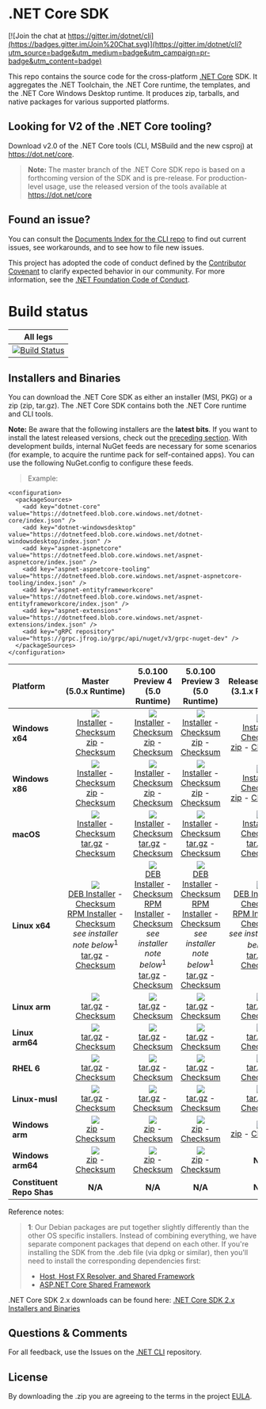 # .NET Core SDK

[![Join the chat at https://gitter.im/dotnet/cli](https://badges.gitter.im/Join%20Chat.svg)](https://gitter.im/dotnet/cli?utm_source=badge&utm_medium=badge&utm_campaign=pr-badge&utm_content=badge)

This repo contains the source code for the cross-platform [.NET Core](http://github.com/dotnet/core) SDK. It aggregates the .NET Toolchain, the .NET Core runtime, the templates, and the .NET Core Windows Desktop runtime. It produces zip, tarballs, and native packages for various supported platforms.

Looking for V2 of the .NET Core tooling?
----------------------------------------

Download v2.0 of the .NET Core tools (CLI, MSBuild and the new csproj) at https://dot.net/core.

> **Note:** The master branch of the .NET Core SDK repo is based on a forthcoming version of the SDK and is pre-release. For production-level usage, use the
> released version of the tools available at https://dot.net/core

Found an issue?
---------------
You can consult the [Documents Index for the CLI repo](https://github.com/dotnet/cli/blob/master/Documentation/README.md) to find out current issues, see workarounds, and to see how to file new issues.

This project has adopted the code of conduct defined by the [Contributor Covenant](http://contributor-covenant.org/) to clarify expected behavior in our community. For more information, see the [.NET Foundation Code of Conduct](http://www.dotnetfoundation.org/code-of-conduct).

# Build status

|All legs|
|:------:|
|[![Build Status](https://dev.azure.com/dnceng/internal/_apis/build/status/286)](https://dev.azure.com/dnceng/internal/_build?definitionId=286)|

Installers and Binaries
-----------------------

You can download the .NET Core SDK as either an installer (MSI, PKG) or a zip (zip, tar.gz). The .NET Core SDK contains both the .NET Core runtime and CLI tools.

**Note:** Be aware that the following installers are the **latest bits**. If you
want to install the latest released versions, check out the [preceding section](#looking-for-v2-of-the-net-core-tooling).
With development builds, internal NuGet feeds are necessary for some scenarios (for example, to acquire the runtime pack for self-contained apps). You can use the following NuGet.config to configure these feeds.
> Example:

```
<configuration>
  <packageSources>
    <add key="dotnet-core" value="https://dotnetfeed.blob.core.windows.net/dotnet-core/index.json" />
    <add key="dotnet-windowsdesktop" value="https://dotnetfeed.blob.core.windows.net/dotnet-windowsdesktop/index.json" />
    <add key="aspnet-aspnetcore" value="https://dotnetfeed.blob.core.windows.net/aspnet-aspnetcore/index.json" />
    <add key="aspnet-aspnetcore-tooling" value="https://dotnetfeed.blob.core.windows.net/aspnet-aspnetcore-tooling/index.json" />
    <add key="aspnet-entityframeworkcore" value="https://dotnetfeed.blob.core.windows.net/aspnet-entityframeworkcore/index.json" />
    <add key="aspnet-extensions" value="https://dotnetfeed.blob.core.windows.net/aspnet-extensions/index.json" />
    <add key="gRPC repository" value="https://grpc.jfrog.io/grpc/api/nuget/v3/grpc-nuget-dev" />
  </packageSources>
</configuration>
```

| Platform | Master<br>(5.0.x&nbsp;Runtime) | 5.0.100 Preview 4<br>(5.0 Runtime) | 5.0.100 Preview 3<br>(5.0 Runtime) | Release/3.1.3XX<br>(3.1.x Runtime) | Release/3.1.2XX<br>(3.1.x Runtime) | Release/3.1.1XX<br>(3.1.x Runtime) | Release/3.0.1xx<br>(3.0.x Runtime) |
| :--------- | :----------: | :----------: | :----------: | :----------: | :----------: | :----------: | :----------: |
| **Windows x64** | [![][win-x64-badge-master]][win-x64-version-master]<br>[Installer][win-x64-installer-master] - [Checksum][win-x64-installer-checksum-master]<br>[zip][win-x64-zip-master] - [Checksum][win-x64-zip-checksum-master] | [![][win-x64-badge-5.0.1XX-preview4]][win-x64-version-5.0.1XX-preview4]<br>[Installer][win-x64-installer-5.0.1XX-preview4] - [Checksum][win-x64-installer-checksum-5.0.1XX-preview4]<br>[zip][win-x64-zip-5.0.1XX-preview4] - [Checksum][win-x64-zip-checksum-5.0.1XX-preview4] | [![][win-x64-badge-5.0.1XX-preview3]][win-x64-version-5.0.1XX-preview3]<br>[Installer][win-x64-installer-5.0.1XX-preview3] - [Checksum][win-x64-installer-checksum-5.0.1XX-preview3]<br>[zip][win-x64-zip-5.0.1XX-preview3] - [Checksum][win-x64-zip-checksum-5.0.1XX-preview3] | [![][win-x64-badge-3.1.3XX]][win-x64-version-3.1.3XX]<br>[Installer][win-x64-installer-3.1.3XX] - [Checksum][win-x64-installer-checksum-3.1.3XX]<br>[zip][win-x64-zip-3.1.3XX] - [Checksum][win-x64-zip-checksum-3.1.3XX] | [![][win-x64-badge-3.1.2XX]][win-x64-version-3.1.2XX]<br>[Installer][win-x64-installer-3.1.2XX] - [Checksum][win-x64-installer-checksum-3.1.2XX]<br>[zip][win-x64-zip-3.1.2XX] - [Checksum][win-x64-zip-checksum-3.1.2XX] | [![][win-x64-badge-3.1.1XX]][win-x64-version-3.1.1XX]<br>[Installer][win-x64-installer-3.1.1XX] - [Checksum][win-x64-installer-checksum-3.1.1XX]<br>[zip][win-x64-zip-3.1.1XX] - [Checksum][win-x64-zip-checksum-3.1.1XX] | [![][win-x64-badge-3.0.1XX]][win-x64-version-3.0.1XX]<br>[Installer][win-x64-installer-3.0.1XX] - [Checksum][win-x64-installer-checksum-3.0.1XX]<br>[zip][win-x64-zip-3.0.1XX] - [Checksum][win-x64-zip-checksum-3.0.1XX] |
| **Windows x86** | [![][win-x86-badge-master]][win-x86-version-master]<br>[Installer][win-x86-installer-master] - [Checksum][win-x86-installer-checksum-master]<br>[zip][win-x86-zip-master] - [Checksum][win-x86-zip-checksum-master] | [![][win-x86-badge-5.0.1XX-preview4]][win-x86-version-5.0.1XX-preview4]<br>[Installer][win-x86-installer-5.0.1XX-preview4] - [Checksum][win-x86-installer-checksum-5.0.1XX-preview4]<br>[zip][win-x86-zip-5.0.1XX-preview4] - [Checksum][win-x86-zip-checksum-5.0.1XX-preview4] | [![][win-x86-badge-5.0.1XX-preview3]][win-x86-version-5.0.1XX-preview3]<br>[Installer][win-x86-installer-5.0.1XX-preview3] - [Checksum][win-x86-installer-checksum-5.0.1XX-preview3]<br>[zip][win-x86-zip-5.0.1XX-preview3] - [Checksum][win-x86-zip-checksum-5.0.1XX-preview3] | [![][win-x86-badge-3.1.3XX]][win-x86-version-3.1.3XX]<br>[Installer][win-x86-installer-3.1.3XX] - [Checksum][win-x86-installer-checksum-3.1.3XX]<br>[zip][win-x86-zip-3.1.3XX] - [Checksum][win-x86-zip-checksum-3.1.3XX] | [![][win-x86-badge-3.1.2XX]][win-x86-version-3.1.2XX]<br>[Installer][win-x86-installer-3.1.2XX] - [Checksum][win-x86-installer-checksum-3.1.2XX]<br>[zip][win-x86-zip-3.1.2XX] - [Checksum][win-x86-zip-checksum-3.1.2XX] | [![][win-x86-badge-3.1.1XX]][win-x86-version-3.1.1XX]<br>[Installer][win-x86-installer-3.1.1XX] - [Checksum][win-x86-installer-checksum-3.1.1XX]<br>[zip][win-x86-zip-3.1.1XX] - [Checksum][win-x86-zip-checksum-3.1.1XX] | [![][win-x86-badge-3.0.1XX]][win-x86-version-3.0.1XX]<br>[Installer][win-x86-installer-3.0.1XX] - [Checksum][win-x86-installer-checksum-3.0.1XX]<br>[zip][win-x86-zip-3.0.1XX] - [Checksum][win-x86-zip-checksum-3.0.1XX] |
| **macOS** | [![][osx-badge-master]][osx-version-master]<br>[Installer][osx-installer-master] - [Checksum][osx-installer-checksum-master]<br>[tar.gz][osx-targz-master] - [Checksum][osx-targz-checksum-master] | [![][osx-badge-5.0.1XX-preview4]][osx-version-5.0.1XX-preview4]<br>[Installer][osx-installer-5.0.1XX-preview4] - [Checksum][osx-installer-checksum-5.0.1XX-preview4]<br>[tar.gz][osx-targz-5.0.1XX-preview4] - [Checksum][osx-targz-checksum-5.0.1XX-preview4] | [![][osx-badge-5.0.1XX-preview3]][osx-version-5.0.1XX-preview3]<br>[Installer][osx-installer-5.0.1XX-preview3] - [Checksum][osx-installer-checksum-5.0.1XX-preview3]<br>[tar.gz][osx-targz-5.0.1XX-preview3] - [Checksum][osx-targz-checksum-5.0.1XX-preview3] | [![][osx-badge-3.1.3XX]][osx-version-3.1.3XX]<br>[Installer][osx-installer-3.1.3XX] - [Checksum][osx-installer-checksum-3.1.3XX]<br>[tar.gz][osx-targz-3.1.3XX] - [Checksum][osx-targz-checksum-3.1.3XX] | [![][osx-badge-3.1.2XX]][osx-version-3.1.2XX]<br>[Installer][osx-installer-3.1.2XX] - [Checksum][osx-installer-checksum-3.1.2XX]<br>[tar.gz][osx-targz-3.1.2XX] - [Checksum][osx-targz-checksum-3.1.2XX] | [![][osx-badge-3.1.1XX]][osx-version-3.1.1XX]<br>[Installer][osx-installer-3.1.1XX] - [Checksum][osx-installer-checksum-3.1.1XX]<br>[tar.gz][osx-targz-3.1.1XX] - [Checksum][osx-targz-checksum-3.1.1XX] | [![][osx-badge-3.0.1XX]][osx-version-3.0.1XX]<br>[Installer][osx-installer-3.0.1XX] - [Checksum][osx-installer-checksum-3.0.1XX]<br>[tar.gz][osx-targz-3.0.1XX] - [Checksum][osx-targz-checksum-3.0.1XX] |
| **Linux x64** | [![][linux-badge-master]][linux-version-master]<br>[DEB Installer][linux-DEB-installer-master] - [Checksum][linux-DEB-installer-checksum-master]<br>[RPM Installer][linux-RPM-installer-master] - [Checksum][linux-RPM-installer-checksum-master]<br>_see installer note below_<sup>1</sup><br>[tar.gz][linux-targz-master] - [Checksum][linux-targz-checksum-master] | [![][linux-badge-5.0.1XX-preview4]][linux-version-5.0.1XX-preview4]<br>[DEB Installer][linux-DEB-installer-5.0.1XX-preview4] - [Checksum][linux-DEB-installer-checksum-5.0.1XX-preview4]<br>[RPM Installer][linux-RPM-installer-5.0.1XX-preview4] - [Checksum][linux-RPM-installer-checksum-5.0.1XX-preview4]<br>_see installer note below_<sup>1</sup><br>[tar.gz][linux-targz-5.0.1XX-preview4] - [Checksum][linux-targz-checksum-5.0.1XX-preview4] | [![][linux-badge-5.0.1XX-preview3]][linux-version-5.0.1XX-preview3]<br>[DEB Installer][linux-DEB-installer-5.0.1XX-preview3] - [Checksum][linux-DEB-installer-checksum-5.0.1XX-preview3]<br>[RPM Installer][linux-RPM-installer-5.0.1XX-preview3] - [Checksum][linux-RPM-installer-checksum-5.0.1XX-preview3]<br>_see installer note below_<sup>1</sup><br>[tar.gz][linux-targz-5.0.1XX-preview3] - [Checksum][linux-targz-checksum-5.0.1XX-preview3] | [![][linux-badge-3.1.3XX]][linux-version-3.1.3XX]<br>[DEB Installer][linux-DEB-installer-3.1.3XX] - [Checksum][linux-DEB-installer-checksum-3.1.3XX]<br>[RPM Installer][linux-RPM-installer-3.1.3XX] - [Checksum][linux-RPM-installer-checksum-3.1.3XX]<br>_see installer note below_<sup>1</sup><br>[tar.gz][linux-targz-3.1.3XX] - [Checksum][linux-targz-checksum-3.1.3XX] | [![][linux-badge-3.1.2XX]][linux-version-3.1.2XX]<br>[DEB Installer][linux-DEB-installer-3.1.2XX] - [Checksum][linux-DEB-installer-checksum-3.1.2XX]<br>[RPM Installer][linux-RPM-installer-3.1.2XX] - [Checksum][linux-RPM-installer-checksum-3.1.2XX]<br>_see installer note below_<sup>1</sup><br>[tar.gz][linux-targz-3.1.2XX] - [Checksum][linux-targz-checksum-3.1.2XX] | [![][linux-badge-3.1.1XX]][linux-version-3.1.1XX]<br>[DEB Installer][linux-DEB-installer-3.1.1XX] - [Checksum][linux-DEB-installer-checksum-3.1.1XX]<br>[RPM Installer][linux-RPM-installer-3.1.1XX] - [Checksum][linux-RPM-installer-checksum-3.1.1XX]<br>_see installer note below_<sup>1</sup><br>[tar.gz][linux-targz-3.1.1XX] - [Checksum][linux-targz-checksum-3.1.1XX] | [![][linux-badge-3.0.1XX]][linux-version-3.0.1XX]<br>[DEB Installer][linux-DEB-installer-3.0.1XX] - [Checksum][linux-DEB-installer-checksum-3.0.1XX]<br>[RPM Installer][linux-RPM-installer-3.0.1XX] - [Checksum][linux-RPM-installer-checksum-3.0.1XX]<br>_see installer note below_<sup>1</sup><br>[tar.gz][linux-targz-3.0.1XX] - [Checksum][linux-targz-checksum-3.0.1XX] |
| **Linux arm** | [![][linux-arm-badge-master]][linux-arm-version-master]<br>[tar.gz][linux-arm-targz-master] - [Checksum][linux-arm-targz-checksum-master] | [![][linux-arm-badge-5.0.1XX-preview4]][linux-arm-version-5.0.1XX-preview4]<br>[tar.gz][linux-arm-targz-5.0.1XX-preview4] - [Checksum][linux-arm-targz-checksum-5.0.1XX-preview4] | [![][linux-arm-badge-5.0.1XX-preview3]][linux-arm-version-5.0.1XX-preview3]<br>[tar.gz][linux-arm-targz-5.0.1XX-preview3] - [Checksum][linux-arm-targz-checksum-5.0.1XX-preview3] | [![][linux-arm-badge-3.1.3XX]][linux-arm-version-3.1.3XX]<br>[tar.gz][linux-arm-targz-3.1.3XX] - [Checksum][linux-arm-targz-checksum-3.1.3XX] | [![][linux-arm-badge-3.1.2XX]][linux-arm-version-3.1.2XX]<br>[tar.gz][linux-arm-targz-3.1.2XX] - [Checksum][linux-arm-targz-checksum-3.1.2XX] | [![][linux-arm-badge-3.1.1XX]][linux-arm-version-3.1.1XX]<br>[tar.gz][linux-arm-targz-3.1.1XX] - [Checksum][linux-arm-targz-checksum-3.1.1XX] | [![][linux-arm-badge-3.0.1XX]][linux-arm-version-3.0.1XX]<br>[tar.gz][linux-arm-targz-3.0.1XX] - [Checksum][linux-arm-targz-checksum-3.0.1XX] |
| **Linux arm64** | [![][linux-arm64-badge-master]][linux-arm64-version-master]<br>[tar.gz][linux-arm64-targz-master] - [Checksum][linux-arm64-targz-checksum-master] | [![][linux-arm64-badge-5.0.1XX-preview4]][linux-arm64-version-5.0.1XX-preview4]<br>[tar.gz][linux-arm64-targz-5.0.1XX-preview4] - [Checksum][linux-arm64-targz-checksum-5.0.1XX-preview4] | [![][linux-arm64-badge-5.0.1XX-preview3]][linux-arm64-version-5.0.1XX-preview3]<br>[tar.gz][linux-arm64-targz-5.0.1XX-preview3] - [Checksum][linux-arm64-targz-checksum-5.0.1XX-preview3] | [![][linux-arm64-badge-3.1.3XX]][linux-arm64-version-3.1.3XX]<br>[tar.gz][linux-arm64-targz-3.1.3XX] - [Checksum][linux-arm64-targz-checksum-3.1.3XX] | [![][linux-arm64-badge-3.1.2XX]][linux-arm64-version-3.1.2XX]<br>[tar.gz][linux-arm64-targz-3.1.2XX] - [Checksum][linux-arm64-targz-checksum-3.1.2XX] | [![][linux-arm64-badge-3.1.1XX]][linux-arm64-version-3.1.1XX]<br>[tar.gz][linux-arm64-targz-3.1.1XX] - [Checksum][linux-arm64-targz-checksum-3.1.1XX] | [![][linux-arm64-badge-3.0.1XX]][linux-arm64-version-3.0.1XX]<br>[tar.gz][linux-arm64-targz-3.0.1XX] - [Checksum][linux-arm64-targz-checksum-3.0.1XX] |
| **RHEL 6** | [![][rhel-6-badge-master]][rhel-6-version-master]<br>[tar.gz][rhel-6-targz-master] - [Checksum][rhel-6-targz-checksum-master] | [![][rhel-6-badge-5.0.1XX-preview4]][rhel-6-version-5.0.1XX-preview4]<br>[tar.gz][rhel-6-targz-5.0.1XX-preview4] - [Checksum][rhel-6-targz-checksum-5.0.1XX-preview4] | [![][rhel-6-badge-5.0.1XX-preview3]][rhel-6-version-5.0.1XX-preview3]<br>[tar.gz][rhel-6-targz-5.0.1XX-preview3] - [Checksum][rhel-6-targz-checksum-5.0.1XX-preview3] | [![][rhel-6-badge-3.1.3XX]][rhel-6-version-3.1.3XX]<br>[tar.gz][rhel-6-targz-3.1.3XX] - [Checksum][rhel-6-targz-checksum-3.1.3XX] | [![][rhel-6-badge-3.1.2XX]][rhel-6-version-3.1.2XX]<br>[tar.gz][rhel-6-targz-3.1.2XX] - [Checksum][rhel-6-targz-checksum-3.1.2XX] | [![][rhel-6-badge-3.1.1XX]][rhel-6-version-3.1.1XX]<br>[tar.gz][rhel-6-targz-3.1.1XX] - [Checksum][rhel-6-targz-checksum-3.1.1XX] | [![][rhel-6-badge-3.0.1XX]][rhel-6-version-3.0.1XX]<br>[tar.gz][rhel-6-targz-3.0.1XX] - [Checksum][rhel-6-targz-checksum-3.0.1XX] |
| **Linux-musl** | [![][linux-musl-badge-master]][linux-musl-version-master]<br>[tar.gz][linux-musl-targz-master] - [Checksum][linux-musl-targz-checksum-master] | [![][linux-musl-badge-5.0.1XX-preview4]][linux-musl-version-5.0.1XX-preview4]<br>[tar.gz][linux-musl-targz-5.0.1XX-preview4] - [Checksum][linux-musl-targz-checksum-5.0.1XX-preview4] | [![][linux-musl-badge-5.0.1XX-preview3]][linux-musl-version-5.0.1XX-preview3]<br>[tar.gz][linux-musl-targz-5.0.1XX-preview3] - [Checksum][linux-musl-targz-checksum-5.0.1XX-preview3] | [![][linux-musl-badge-3.1.3XX]][linux-musl-version-3.1.3XX]<br>[tar.gz][linux-musl-targz-3.1.3XX] - [Checksum][linux-musl-targz-checksum-3.1.3XX] | [![][linux-musl-badge-3.1.2XX]][linux-musl-version-3.1.2XX]<br>[tar.gz][linux-musl-targz-3.1.2XX] - [Checksum][linux-musl-targz-checksum-3.1.2XX] | [![][linux-musl-badge-3.1.1XX]][linux-musl-version-3.1.1XX]<br>[tar.gz][linux-musl-targz-3.1.1XX] - [Checksum][linux-musl-targz-checksum-3.1.1XX] | [![][linux-musl-badge-3.0.1XX]][linux-musl-version-3.0.1XX]<br>[tar.gz][linux-musl-targz-3.0.1XX] - [Checksum][linux-musl-targz-checksum-3.0.1XX] |
| **Windows arm** | [![][win-arm-badge-master]][win-arm-version-master]<br>[zip][win-arm-zip-master] - [Checksum][win-arm-zip-checksum-master] | [![][win-arm-badge-5.0.1XX-preview4]][win-arm-version-5.0.1XX-preview4]<br>[zip][win-arm-zip-5.0.1XX-preview4] - [Checksum][win-arm-zip-checksum-5.0.1XX-preview4] | [![][win-arm-badge-5.0.1XX-preview3]][win-arm-version-5.0.1XX-preview3]<br>[zip][win-arm-zip-5.0.1XX-preview3] - [Checksum][win-arm-zip-checksum-5.0.1XX-preview3] | [![][win-arm-badge-3.1.3XX]][win-arm-version-3.1.3XX]<br>[zip][win-arm-zip-3.1.3XX] - [Checksum][win-arm-zip-checksum-3.1.3XX] | [![][win-arm-badge-3.1.2XX]][win-arm-version-3.1.2XX]<br>[zip][win-arm-zip-3.1.2XX] - [Checksum][win-arm-zip-checksum-3.1.2XX] | [![][win-arm-badge-3.1.1XX]][win-arm-version-3.1.1XX]<br>[zip][win-arm-zip-3.1.1XX] - [Checksum][win-arm-zip-checksum-3.1.1XX] | [![][win-arm-badge-3.0.1XX]][win-arm-version-3.0.1XX]<br>[zip][win-arm-zip-3.0.1XX] - [Checksum][win-arm-zip-checksum-3.0.1XX] |
| **Windows arm64** | [![][win-arm64-badge-master]][win-arm64-version-master]<br>[zip][win-arm64-zip-master] - [Checksum][win-arm64-zip-checksum-master] | [![][win-arm64-badge-5.0.1XX-preview4]][win-arm64-version-5.0.1XX-preview4]<br>[zip][win-arm64-zip-5.0.1XX-preview4] - [Checksum][win-arm64-zip-checksum-5.0.1XX-preview4] | [![][win-arm64-badge-5.0.1XX-preview3]][win-arm64-version-5.0.1XX-preview3]<br>[zip][win-arm64-zip-5.0.1XX-preview3] - [Checksum][win-arm64-zip-checksum-5.0.1XX-preview3] | **N/A** | **N/A** | **N/A** | **N/A** |
| **Constituent Repo Shas** | **N/A** | **N/A** | **N/A** | **N/A** | **N/A** | **N/A** | [Git SHAs][sdk-shas-2.2.1XX] |

Reference notes:
> **1**: Our Debian packages are put together slightly differently than the other OS specific installers. Instead of combining everything, we have separate component packages that depend on each other. If you're installing the SDK from the .deb file (via dpkg or similar), then you'll need to install the corresponding dependencies first:
> * [Host, Host FX Resolver, and Shared Framework](https://github.com/dotnet/runtime#daily-builds)
> * [ASP.NET Core Shared Framework](https://github.com/aspnet/AspNetCore/blob/master/docs/DailyBuilds.md)

.NET Core SDK 2.x downloads can be found here: [.NET Core SDK 2.x Installers and Binaries](Downloads2.x.md)

[win-x64-badge-master]: https://aka.ms/dotnet/net5/dev/Sdk/win_x64_Release_version_badge.svg
[win-x64-version-master]: https://aka.ms/dotnet/net5/dev/Sdk/productCommit-win-x64.txt
[win-x64-installer-master]: https://aka.ms/dotnet/net5/dev/Sdk/dotnet-sdk-win-x64.exe
[win-x64-installer-checksum-master]: https://aka.ms/dotnet/net5/dev/Sdk/dotnet-sdk-win-x64.exe.sha
[win-x64-zip-master]: https://aka.ms/dotnet/net5/dev/Sdk/dotnet-sdk-win-x64.zip
[win-x64-zip-checksum-master]: https://aka.ms/dotnet/net5/dev/Sdk/dotnet-sdk-win-x64.zip.sha

[win-x64-badge-5.0.1XX-preview4]: https://aka.ms/dotnet/net5/preview4/Sdk/win_x64_Release_version_badge.svg
[win-x64-version-5.0.1XX-preview4]: https://aka.ms/dotnet/net5/preview4/Sdk/productCommit-win-x64.txt
[win-x64-installer-5.0.1XX-preview4]: https://aka.ms/dotnet/net5/preview4/Sdk/dotnet-sdk-win-x64.exe
[win-x64-installer-checksum-5.0.1XX-preview4]: https://aka.ms/dotnet/net5/preview4/Sdk/dotnet-sdk-win-x64.exe.sha
[win-x64-zip-5.0.1XX-preview4]: https://aka.ms/dotnet/net5/preview4/Sdk/dotnet-sdk-win-x64.zip
[win-x64-zip-checksum-5.0.1XX-preview4]: https://aka.ms/dotnet/net5/preview4/Sdk/dotnet-sdk-win-x64.zip.sha

[win-x64-badge-5.0.1XX-preview3]: https://aka.ms/dotnet/net5/preview3/Sdk/win_x64_Release_version_badge.svg
[win-x64-version-5.0.1XX-preview3]: https://aka.ms/dotnet/net5/preview3/Sdk/productCommit-win-x64.txt
[win-x64-installer-5.0.1XX-preview3]: https://aka.ms/dotnet/net5/preview3/Sdk/dotnet-sdk-win-x64.exe
[win-x64-installer-checksum-5.0.1XX-preview3]: https://aka.ms/dotnet/net5/preview3/Sdk/dotnet-sdk-win-x64.exe.sha
[win-x64-zip-5.0.1XX-preview3]: https://aka.ms/dotnet/net5/preview3/Sdk/dotnet-sdk-win-x64.zip
[win-x64-zip-checksum-5.0.1XX-preview3]: https://aka.ms/dotnet/net5/preview3/Sdk/dotnet-sdk-win-x64.zip.sha

[win-x64-badge-3.1.3XX]: https://dotnetcli.blob.core.windows.net/dotnet/Sdk/release/3.1.3xx/win_x64_Release_version_badge.svg
[win-x64-version-3.1.3XX]: https://dotnetcli.blob.core.windows.net/dotnet/Sdk/release/3.1.3xx/latest.version
[win-x64-installer-3.1.3XX]: https://dotnetcli.blob.core.windows.net/dotnet/Sdk/release/3.1.3xx/dotnet-sdk-latest-win-x64.exe
[win-x64-installer-checksum-3.1.3XX]: https://dotnetclichecksums.blob.core.windows.net/dotnet/Sdk/release/3.1.3xx/dotnet-sdk-latest-win-x64.exe.sha
[win-x64-zip-3.1.3XX]: https://dotnetcli.blob.core.windows.net/dotnet/Sdk/release/3.1.3xx/dotnet-sdk-latest-win-x64.zip
[win-x64-zip-checksum-3.1.3XX]: https://dotnetclichecksums.blob.core.windows.net/dotnet/Sdk/release/3.1.3xx/dotnet-sdk-latest-win-x64.zip.sha

[win-x64-badge-3.1.2XX]: https://dotnetcli.blob.core.windows.net/dotnet/Sdk/release/3.1.2xx/win_x64_Release_version_badge.svg
[win-x64-version-3.1.2XX]: https://dotnetcli.blob.core.windows.net/dotnet/Sdk/release/3.1.2xx/latest.version
[win-x64-installer-3.1.2XX]: https://dotnetcli.blob.core.windows.net/dotnet/Sdk/release/3.1.2xx/dotnet-sdk-latest-win-x64.exe
[win-x64-installer-checksum-3.1.2XX]: https://dotnetclichecksums.blob.core.windows.net/dotnet/Sdk/release/3.1.2xx/dotnet-sdk-latest-win-x64.exe.sha
[win-x64-zip-3.1.2XX]: https://dotnetcli.blob.core.windows.net/dotnet/Sdk/release/3.1.2xx/dotnet-sdk-latest-win-x64.zip
[win-x64-zip-checksum-3.1.2XX]: https://dotnetclichecksums.blob.core.windows.net/dotnet/Sdk/release/3.1.2xx/dotnet-sdk-latest-win-x64.zip.sha

[win-x64-badge-3.1.1XX]: https://dotnetcli.blob.core.windows.net/dotnet/Sdk/release/3.1.1xx/win_x64_Release_version_badge.svg
[win-x64-version-3.1.1XX]: https://dotnetcli.blob.core.windows.net/dotnet/Sdk/release/3.1.1xx/latest.version
[win-x64-installer-3.1.1XX]: https://dotnetcli.blob.core.windows.net/dotnet/Sdk/release/3.1.1xx/dotnet-sdk-latest-win-x64.exe
[win-x64-installer-checksum-3.1.1XX]: https://dotnetclichecksums.blob.core.windows.net/dotnet/Sdk/release/3.1.1xx/dotnet-sdk-latest-win-x64.exe.sha
[win-x64-zip-3.1.1XX]: https://dotnetcli.blob.core.windows.net/dotnet/Sdk/release/3.1.1xx/dotnet-sdk-latest-win-x64.zip
[win-x64-zip-checksum-3.1.1XX]: https://dotnetclichecksums.blob.core.windows.net/dotnet/Sdk/release/3.1.1xx/dotnet-sdk-latest-win-x64.zip.sha

[win-x64-badge-3.0.1XX]: https://dotnetcli.blob.core.windows.net/dotnet/Sdk/release/3.0.1xx/win_x64_Release_version_badge.svg
[win-x64-version-3.0.1XX]: https://dotnetcli.blob.core.windows.net/dotnet/Sdk/release/3.0.1xx/latest.version
[win-x64-installer-3.0.1XX]: https://dotnetcli.blob.core.windows.net/dotnet/Sdk/release/3.0.1xx/dotnet-sdk-latest-win-x64.exe
[win-x64-installer-checksum-3.0.1XX]: https://dotnetclichecksums.blob.core.windows.net/dotnet/Sdk/release/3.0.1xx/dotnet-sdk-latest-win-x64.exe.sha
[win-x64-zip-3.0.1XX]: https://dotnetcli.blob.core.windows.net/dotnet/Sdk/release/3.0.1xx/dotnet-sdk-latest-win-x64.zip
[win-x64-zip-checksum-3.0.1XX]: https://dotnetclichecksums.blob.core.windows.net/dotnet/Sdk/release/3.0.1xx/dotnet-sdk-latest-win-x64.zip.sha

[win-x86-badge-master]: https://aka.ms/dotnet/net5/dev/Sdk/win_x86_Release_version_badge.svg
[win-x86-version-master]: https://aka.ms/dotnet/net5/dev/Sdk/productCommit-win-x86.txt
[win-x86-installer-master]: https://aka.ms/dotnet/net5/dev/Sdk/dotnet-sdk-win-x86.exe
[win-x86-installer-checksum-master]: https://aka.ms/dotnet/net5/dev/Sdk/dotnet-sdk-win-x86.exe.sha
[win-x86-zip-master]: https://aka.ms/dotnet/net5/dev/Sdk/dotnet-sdk-win-x86.zip
[win-x86-zip-checksum-master]: https://aka.ms/dotnet/net5/dev/Sdk/dotnet-sdk-win-x86.zip.sha

[win-x86-badge-5.0.1XX-preview4]: https://aka.ms/dotnet/net5/preview4/Sdk/win_x86_Release_version_badge.svg
[win-x86-version-5.0.1XX-preview4]: https://aka.ms/dotnet/net5/preview4/Sdk/productCommit-win-x86.txt
[win-x86-installer-5.0.1XX-preview4]: https://aka.ms/dotnet/net5/preview4/Sdk/dotnet-sdk-win-x86.exe
[win-x86-installer-checksum-5.0.1XX-preview4]: https://aka.ms/dotnet/net5/preview4/Sdk/dotnet-sdk-win-x86.exe.sha
[win-x86-zip-5.0.1XX-preview4]: https://aka.ms/dotnet/net5/preview4/Sdk/dotnet-sdk-win-x86.zip
[win-x86-zip-checksum-5.0.1XX-preview4]: https://aka.ms/dotnet/net5/preview4/Sdk/dotnet-sdk-win-x86.zip.sha

[win-x86-badge-5.0.1XX-preview3]: https://aka.ms/dotnet/net5/preview3/Sdk/win_x86_Release_version_badge.svg
[win-x86-version-5.0.1XX-preview3]: https://aka.ms/dotnet/net5/preview3/Sdk/productCommit-win-x86.txt
[win-x86-installer-5.0.1XX-preview3]: https://aka.ms/dotnet/net5/preview3/Sdk/dotnet-sdk-win-x86.exe
[win-x86-installer-checksum-5.0.1XX-preview3]: https://aka.ms/dotnet/net5/preview3/Sdk/dotnet-sdk-win-x86.exe.sha
[win-x86-zip-5.0.1XX-preview3]: https://aka.ms/dotnet/net5/preview3/Sdk/dotnet-sdk-win-x86.zip
[win-x86-zip-checksum-5.0.1XX-preview3]: https://aka.ms/dotnet/net5/preview3/Sdk/dotnet-sdk-win-x86.zip.sha

[win-x86-badge-3.1.3XX]: https://dotnetcli.blob.core.windows.net/dotnet/Sdk/release/3.1.3xx/win_x86_Release_version_badge.svg
[win-x86-version-3.1.3XX]: https://dotnetcli.blob.core.windows.net/dotnet/Sdk/release/3.1.3xx/latest.version
[win-x86-installer-3.1.3XX]: https://dotnetcli.blob.core.windows.net/dotnet/Sdk/release/3.1.3xx/dotnet-sdk-latest-win-x86.exe
[win-x86-installer-checksum-3.1.3XX]: https://dotnetclichecksums.blob.core.windows.net/dotnet/Sdk/release/3.1.3xx/dotnet-sdk-latest-win-x86.exe.sha
[win-x86-zip-3.1.3XX]: https://dotnetcli.blob.core.windows.net/dotnet/Sdk/release/3.1.3xx/dotnet-sdk-latest-win-x86.zip
[win-x86-zip-checksum-3.1.3XX]: https://dotnetclichecksums.blob.core.windows.net/dotnet/Sdk/release/3.1.3xx/dotnet-sdk-latest-win-x86.zip.sha

[win-x86-badge-3.1.2XX]: https://dotnetcli.blob.core.windows.net/dotnet/Sdk/release/3.1.2xx/win_x86_Release_version_badge.svg
[win-x86-version-3.1.2XX]: https://dotnetcli.blob.core.windows.net/dotnet/Sdk/release/3.1.2xx/latest.version
[win-x86-installer-3.1.2XX]: https://dotnetcli.blob.core.windows.net/dotnet/Sdk/release/3.1.2xx/dotnet-sdk-latest-win-x86.exe
[win-x86-installer-checksum-3.1.2XX]: https://dotnetclichecksums.blob.core.windows.net/dotnet/Sdk/release/3.1.2xx/dotnet-sdk-latest-win-x86.exe.sha
[win-x86-zip-3.1.2XX]: https://dotnetcli.blob.core.windows.net/dotnet/Sdk/release/3.1.2xx/dotnet-sdk-latest-win-x86.zip
[win-x86-zip-checksum-3.1.2XX]: https://dotnetclichecksums.blob.core.windows.net/dotnet/Sdk/release/3.1.2xx/dotnet-sdk-latest-win-x86.zip.sha

[win-x86-badge-3.1.1XX]: https://dotnetcli.blob.core.windows.net/dotnet/Sdk/release/3.1.1xx/win_x86_Release_version_badge.svg
[win-x86-version-3.1.1XX]: https://dotnetcli.blob.core.windows.net/dotnet/Sdk/release/3.1.1xx/latest.version
[win-x86-installer-3.1.1XX]: https://dotnetcli.blob.core.windows.net/dotnet/Sdk/release/3.1.1xx/dotnet-sdk-latest-win-x86.exe
[win-x86-installer-checksum-3.1.1XX]: https://dotnetclichecksums.blob.core.windows.net/dotnet/Sdk/release/3.1.1xx/dotnet-sdk-latest-win-x86.exe.sha
[win-x86-zip-3.1.1XX]: https://dotnetcli.blob.core.windows.net/dotnet/Sdk/release/3.1.1xx/dotnet-sdk-latest-win-x86.zip
[win-x86-zip-checksum-3.1.1XX]: https://dotnetclichecksums.blob.core.windows.net/dotnet/Sdk/release/3.1.1xx/dotnet-sdk-latest-win-x86.zip.sha

[win-x86-badge-3.0.1XX]: https://dotnetcli.blob.core.windows.net/dotnet/Sdk/release/3.0.1xx/win_x86_Release_version_badge.svg
[win-x86-version-3.0.1XX]: https://dotnetcli.blob.core.windows.net/dotnet/Sdk/release/3.0.1xx/latest.version
[win-x86-installer-3.0.1XX]: https://dotnetcli.blob.core.windows.net/dotnet/Sdk/release/3.0.1xx/dotnet-sdk-latest-win-x86.exe
[win-x86-installer-checksum-3.0.1XX]: https://dotnetclichecksums.blob.core.windows.net/dotnet/Sdk/release/3.0.1xx/dotnet-sdk-latest-win-x86.exe.sha
[win-x86-zip-3.0.1XX]: https://dotnetcli.blob.core.windows.net/dotnet/Sdk/release/3.0.1xx/dotnet-sdk-latest-win-x86.zip
[win-x86-zip-checksum-3.0.1XX]: https://dotnetclichecksums.blob.core.windows.net/dotnet/Sdk/release/3.0.1xx/dotnet-sdk-latest-win-x86.zip.sha

[osx-badge-master]: https://aka.ms/dotnet/net5/dev/Sdk/osx_x64_Release_version_badge.svg
[osx-version-master]: https://aka.ms/dotnet/net5/dev/Sdk/productCommit-osx-x64.txt
[osx-installer-master]: https://aka.ms/dotnet/net5/dev/Sdk/dotnet-sdk-osx-x64.pkg
[osx-installer-checksum-master]: https://aka.ms/dotnet/net5/dev/Sdk/dotnet-sdk-osx-x64.pkg.sha
[osx-targz-master]: https://aka.ms/dotnet/net5/dev/Sdk/dotnet-sdk-osx-x64.tar.gz
[osx-targz-checksum-master]: https://aka.ms/dotnet/net5/dev/Sdk/dotnet-sdk-osx-x64.pkg.tar.gz.sha

[osx-badge-5.0.1XX-preview4]: https://aka.ms/dotnet/net5/preview4/Sdk/osx_x64_Release_version_badge.svg
[osx-version-5.0.1XX-preview4]: https://aka.ms/dotnet/net5/preview4/Sdk/productCommit-osx-x64.txt
[osx-installer-5.0.1XX-preview4]: https://aka.ms/dotnet/net5/preview4/Sdk/dotnet-sdk-osx-x64.pkg
[osx-installer-checksum-5.0.1XX-preview4]: https://aka.ms/dotnet/net5/preview4/Sdk/dotnet-sdk-osx-x64.pkg.sha
[osx-targz-5.0.1XX-preview4]: https://aka.ms/dotnet/net5/preview4/Sdk/dotnet-sdk-osx-x64.tar.gz
[osx-targz-checksum-5.0.1XX-preview4]: https://aka.ms/dotnet/net5/preview4/Sdk/dotnet-sdk-osx-x64.pkg.tar.gz.sha

[osx-badge-5.0.1XX-preview3]: https://aka.ms/dotnet/net5/preview3/Sdk/osx_x64_Release_version_badge.svg
[osx-version-5.0.1XX-preview3]: https://aka.ms/dotnet/net5/preview3/Sdk/productCommit-osx-x64.txt
[osx-installer-5.0.1XX-preview3]: https://aka.ms/dotnet/net5/preview3/Sdk/dotnet-sdk-osx-x64.pkg
[osx-installer-checksum-5.0.1XX-preview3]: https://aka.ms/dotnet/net5/preview3/Sdk/dotnet-sdk-osx-x64.pkg.sha
[osx-targz-5.0.1XX-preview3]: https://aka.ms/dotnet/net5/preview3/Sdk/dotnet-sdk-osx-x64.tar.gz
[osx-targz-checksum-5.0.1XX-preview3]: https://aka.ms/dotnet/net5/preview3/Sdk/dotnet-sdk-osx-x64.pkg.tar.gz.sha

[osx-badge-3.1.3XX]: https://dotnetcli.blob.core.windows.net/dotnet/Sdk/release/3.1.3xx/osx_x64_Release_version_badge.svg
[osx-version-3.1.3XX]: https://dotnetcli.blob.core.windows.net/dotnet/Sdk/release/3.1.3xx/latest.version
[osx-installer-3.1.3XX]: https://dotnetcli.blob.core.windows.net/dotnet/Sdk/release/3.1.3xx/dotnet-sdk-latest-osx-x64.pkg
[osx-installer-checksum-3.1.3XX]: https://dotnetclichecksums.blob.core.windows.net/dotnet/Sdk/release/3.1.3xx/dotnet-sdk-latest-osx-x64.pkg.sha
[osx-targz-3.1.3XX]: https://dotnetcli.blob.core.windows.net/dotnet/Sdk/release/3.1.3xx/dotnet-sdk-latest-osx-x64.tar.gz
[osx-targz-checksum-3.1.3XX]: https://dotnetclichecksums.blob.core.windows.net/dotnet/Sdk/release/3.1.3xx/dotnet-sdk-latest-osx-x64.tar.gz.sha

[osx-badge-3.1.2XX]: https://dotnetcli.blob.core.windows.net/dotnet/Sdk/release/3.1.2xx/osx_x64_Release_version_badge.svg
[osx-version-3.1.2XX]: https://dotnetcli.blob.core.windows.net/dotnet/Sdk/release/3.1.2xx/latest.version
[osx-installer-3.1.2XX]: https://dotnetcli.blob.core.windows.net/dotnet/Sdk/release/3.1.2xx/dotnet-sdk-latest-osx-x64.pkg
[osx-installer-checksum-3.1.2XX]: https://dotnetclichecksums.blob.core.windows.net/dotnet/Sdk/release/3.1.2xx/dotnet-sdk-latest-osx-x64.pkg.sha
[osx-targz-3.1.2XX]: https://dotnetcli.blob.core.windows.net/dotnet/Sdk/release/3.1.2xx/dotnet-sdk-latest-osx-x64.tar.gz
[osx-targz-checksum-3.1.2XX]: https://dotnetclichecksums.blob.core.windows.net/dotnet/Sdk/release/3.1.2xx/dotnet-sdk-latest-osx-x64.tar.gz.sha

[osx-badge-3.1.1XX]: https://dotnetcli.blob.core.windows.net/dotnet/Sdk/release/3.1.1xx/osx_x64_Release_version_badge.svg
[osx-version-3.1.1XX]: https://dotnetcli.blob.core.windows.net/dotnet/Sdk/release/3.1.1xx/latest.version
[osx-installer-3.1.1XX]: https://dotnetcli.blob.core.windows.net/dotnet/Sdk/release/3.1.1xx/dotnet-sdk-latest-osx-x64.pkg
[osx-installer-checksum-3.1.1XX]: https://dotnetclichecksums.blob.core.windows.net/dotnet/Sdk/release/3.1.1xx/dotnet-sdk-latest-osx-x64.pkg.sha
[osx-targz-3.1.1XX]: https://dotnetcli.blob.core.windows.net/dotnet/Sdk/release/3.1.1xx/dotnet-sdk-latest-osx-x64.tar.gz
[osx-targz-checksum-3.1.1XX]: https://dotnetclichecksums.blob.core.windows.net/dotnet/Sdk/release/3.1.1xx/dotnet-sdk-latest-osx-x64.tar.gz.sha

[osx-badge-3.0.1XX]: https://dotnetcli.blob.core.windows.net/dotnet/Sdk/release/3.0.1xx/osx_x64_Release_version_badge.svg
[osx-version-3.0.1XX]: https://dotnetcli.blob.core.windows.net/dotnet/Sdk/release/3.0.1xx/latest.version
[osx-installer-3.0.1XX]: https://dotnetcli.blob.core.windows.net/dotnet/Sdk/release/3.0.1xx/dotnet-sdk-latest-osx-x64.pkg
[osx-installer-checksum-3.0.1XX]: https://dotnetclichecksums.blob.core.windows.net/dotnet/Sdk/release/3.0.1xx/dotnet-sdk-latest-osx-x64.pkg.sha
[osx-targz-3.0.1XX]: https://dotnetcli.blob.core.windows.net/dotnet/Sdk/release/3.0.1xx/dotnet-sdk-latest-osx-x64.tar.gz
[osx-targz-checksum-3.0.1XX]: https://dotnetclichecksums.blob.core.windows.net/dotnet/Sdk/release/3.0.1xx/dotnet-sdk-latest-osx-x64.tar.gz.sha

[linux-badge-master]: https://aka.ms/dotnet/net5/dev/Sdk/linux_x64_Release_version_badge.svg
[linux-version-master]: https://aka.ms/dotnet/net5/dev/Sdk/productCommit-linux-x64.txt
[linux-DEB-installer-master]: https://aka.ms/dotnet/net5/dev/Sdk/dotnet-sdk-x64.deb
[linux-DEB-installer-checksum-master]: https://aka.ms/dotnet/net5/dev/Sdk/dotnet-sdk-x64.deb.sha
[linux-RPM-installer-master]: https://aka.ms/dotnet/net5/dev/Sdk/dotnet-sdk-x64.rpm
[linux-RPM-installer-checksum-master]: https://aka.ms/dotnet/net5/dev/Sdk/dotnet-sdk-x64.rpm.sha
[linux-targz-master]: https://aka.ms/dotnet/net5/dev/Sdk/dotnet-sdk-linux-x64.tar.gz
[linux-targz-checksum-master]: https://aka.ms/dotnet/net5/dev/Sdk/dotnet-sdk-linux-x64.tar.gz.sha

[linux-badge-5.0.1XX-preview4]: https://aka.ms/dotnet/net5/preview4/Sdk/linux_x64_Release_version_badge.svg
[linux-version-5.0.1XX-preview4]: https://aka.ms/dotnet/net5/preview4/Sdk/productCommit-linux-x64.txt
[linux-DEB-installer-5.0.1XX-preview4]: https://aka.ms/dotnet/net5/preview4/Sdk/dotnet-sdk-x64.deb
[linux-DEB-installer-checksum-5.0.1XX-preview4]: https://aka.ms/dotnet/net5/preview4/Sdk/dotnet-sdk-x64.deb.sha
[linux-RPM-installer-5.0.1XX-preview4]: https://aka.ms/dotnet/net5/preview4/Sdk/dotnet-sdk-x64.rpm
[linux-RPM-installer-checksum-5.0.1XX-preview4]: https://aka.ms/dotnet/net5/preview4/Sdk/dotnet-sdk-x64.rpm.sha
[linux-targz-5.0.1XX-preview4]: https://aka.ms/dotnet/net5/preview4/Sdk/dotnet-sdk-linux-x64.tar.gz
[linux-targz-checksum-5.0.1XX-preview4]: https://aka.ms/dotnet/net5/preview4/Sdk/dotnet-sdk-linux-x64.tar.gz.sha

[linux-badge-5.0.1XX-preview3]: https://aka.ms/dotnet/net5/preview3/Sdk/linux_x64_Release_version_badge.svg
[linux-version-5.0.1XX-preview3]: https://aka.ms/dotnet/net5/preview3/Sdk/productCommit-linux-x64.txt
[linux-DEB-installer-5.0.1XX-preview3]: https://aka.ms/dotnet/net5/preview3/Sdk/dotnet-sdk-x64.deb
[linux-DEB-installer-checksum-5.0.1XX-preview3]: https://aka.ms/dotnet/net5/preview3/Sdk/dotnet-sdk-x64.deb.sha
[linux-RPM-installer-5.0.1XX-preview3]: https://aka.ms/dotnet/net5/preview3/Sdk/dotnet-sdk-x64.rpm
[linux-RPM-installer-checksum-5.0.1XX-preview3]: https://aka.ms/dotnet/net5/preview3/Sdk/dotnet-sdk-x64.rpm.sha
[linux-targz-5.0.1XX-preview3]: https://aka.ms/dotnet/net5/preview3/Sdk/dotnet-sdk-linux-x64.tar.gz
[linux-targz-checksum-5.0.1XX-preview3]: https://aka.ms/dotnet/net5/preview3/Sdk/dotnet-sdk-linux-x64.tar.gz.sha

[linux-badge-3.1.3XX]: https://dotnetcli.blob.core.windows.net/dotnet/Sdk/release/3.1.3xx/linux_x64_Release_version_badge.svg
[linux-version-3.1.3XX]: https://dotnetcli.blob.core.windows.net/dotnet/Sdk/release/3.1.3xx/latest.version
[linux-DEB-installer-3.1.3XX]: https://dotnetcli.blob.core.windows.net/dotnet/Sdk/release/3.1.3xx/dotnet-sdk-latest-x64.deb
[linux-DEB-installer-checksum-3.1.3XX]: https://dotnetclichecksums.blob.core.windows.net/dotnet/Sdk/release/3.1.3xx/dotnet-sdk-latest-x64.deb.sha
[linux-RPM-installer-3.1.3XX]: https://dotnetcli.blob.core.windows.net/dotnet/Sdk/release/3.1.3xx/dotnet-sdk-latest-x64.rpm
[linux-RPM-installer-checksum-3.1.3XX]: https://dotnetclichecksums.blob.core.windows.net/dotnet/Sdk/release/3.1.3xx/dotnet-sdk-latest-x64.rpm.sha
[linux-targz-3.1.3XX]: https://dotnetcli.blob.core.windows.net/dotnet/Sdk/release/3.1.3xx/dotnet-sdk-latest-linux-x64.tar.gz
[linux-targz-checksum-3.1.3XX]: https://dotnetclichecksums.blob.core.windows.net/dotnet/Sdk/release/3.1.3xx/dotnet-sdk-latest-linux-x64.tar.gz.sha

[linux-badge-3.1.2XX]: https://dotnetcli.blob.core.windows.net/dotnet/Sdk/release/3.1.2xx/linux_x64_Release_version_badge.svg
[linux-version-3.1.2XX]: https://dotnetcli.blob.core.windows.net/dotnet/Sdk/release/3.1.2xx/latest.version
[linux-DEB-installer-3.1.2XX]: https://dotnetcli.blob.core.windows.net/dotnet/Sdk/release/3.1.2xx/dotnet-sdk-latest-x64.deb
[linux-DEB-installer-checksum-3.1.2XX]: https://dotnetclichecksums.blob.core.windows.net/dotnet/Sdk/release/3.1.2xx/dotnet-sdk-latest-x64.deb.sha
[linux-RPM-installer-3.1.2XX]: https://dotnetcli.blob.core.windows.net/dotnet/Sdk/release/3.1.2xx/dotnet-sdk-latest-x64.rpm
[linux-RPM-installer-checksum-3.1.2XX]: https://dotnetclichecksums.blob.core.windows.net/dotnet/Sdk/release/3.1.2xx/dotnet-sdk-latest-x64.rpm.sha
[linux-targz-3.1.2XX]: https://dotnetcli.blob.core.windows.net/dotnet/Sdk/release/3.1.2xx/dotnet-sdk-latest-linux-x64.tar.gz
[linux-targz-checksum-3.1.2XX]: https://dotnetclichecksums.blob.core.windows.net/dotnet/Sdk/release/3.1.2xx/dotnet-sdk-latest-linux-x64.tar.gz.sha

[linux-badge-3.1.1XX]: https://dotnetcli.blob.core.windows.net/dotnet/Sdk/release/3.1.1xx/linux_x64_Release_version_badge.svg
[linux-version-3.1.1XX]: https://dotnetcli.blob.core.windows.net/dotnet/Sdk/release/3.1.1xx/latest.version
[linux-DEB-installer-3.1.1XX]: https://dotnetcli.blob.core.windows.net/dotnet/Sdk/release/3.1.1xx/dotnet-sdk-latest-x64.deb
[linux-DEB-installer-checksum-3.1.1XX]: https://dotnetclichecksums.blob.core.windows.net/dotnet/Sdk/release/3.1.1xx/dotnet-sdk-latest-x64.deb.sha
[linux-RPM-installer-3.1.1XX]: https://dotnetcli.blob.core.windows.net/dotnet/Sdk/release/3.1.1xx/dotnet-sdk-latest-x64.rpm
[linux-RPM-installer-checksum-3.1.1XX]: https://dotnetclichecksums.blob.core.windows.net/dotnet/Sdk/release/3.1.1xx/dotnet-sdk-latest-x64.rpm.sha
[linux-targz-3.1.1XX]: https://dotnetcli.blob.core.windows.net/dotnet/Sdk/release/3.1.1xx/dotnet-sdk-latest-linux-x64.tar.gz
[linux-targz-checksum-3.1.1XX]: https://dotnetclichecksums.blob.core.windows.net/dotnet/Sdk/release/3.1.1xx/dotnet-sdk-latest-linux-x64.tar.gz.sha

[linux-badge-3.0.1XX]: https://dotnetcli.blob.core.windows.net/dotnet/Sdk/release/3.0.1xx/linux_x64_Release_version_badge.svg
[linux-version-3.0.1XX]: https://dotnetcli.blob.core.windows.net/dotnet/Sdk/release/3.0.1xx/latest.version
[linux-DEB-installer-3.0.1XX]: https://dotnetcli.blob.core.windows.net/dotnet/Sdk/release/3.0.1xx/dotnet-sdk-latest-x64.deb
[linux-DEB-installer-checksum-3.0.1XX]: https://dotnetclichecksums.blob.core.windows.net/dotnet/Sdk/release/3.0.1xx/dotnet-sdk-latest-x64.deb.sha
[linux-RPM-installer-3.0.1XX]: https://dotnetcli.blob.core.windows.net/dotnet/Sdk/release/3.0.1xx/dotnet-sdk-latest-x64.rpm
[linux-RPM-installer-checksum-3.0.1XX]: https://dotnetclichecksums.blob.core.windows.net/dotnet/Sdk/release/3.0.1xx/dotnet-sdk-latest-x64.rpm.sha
[linux-targz-3.0.1XX]: https://dotnetcli.blob.core.windows.net/dotnet/Sdk/release/3.0.1xx/dotnet-sdk-latest-linux-x64.tar.gz
[linux-targz-checksum-3.0.1XX]: https://dotnetclichecksums.blob.core.windows.net/dotnet/Sdk/release/3.0.1xx/dotnet-sdk-latest-linux-x64.tar.gz.sha

[linux-arm-badge-master]: https://aka.ms/dotnet/net5/dev/Sdk/linux_arm_Release_version_badge.svg
[linux-arm-version-master]: https://aka.ms/dotnet/net5/dev/Sdk/productCommit-linux-arm.txt
[linux-arm-targz-master]: https://aka.ms/dotnet/net5/dev/Sdk/dotnet-sdk-linux-arm.tar.gz
[linux-arm-targz-checksum-master]: https://aka.ms/dotnet/net5/dev/Sdk/dotnet-sdk-linux-arm.tar.gz.sha

[linux-arm-badge-5.0.1XX-preview4]: https://aka.ms/dotnet/net5/preview4/Sdk/linux_arm_Release_version_badge.svg
[linux-arm-version-5.0.1XX-preview4]: https://aka.ms/dotnet/net5/preview4/Sdk/productCommit-linux-arm.txt
[linux-arm-targz-5.0.1XX-preview4]: https://aka.ms/dotnet/net5/preview4/Sdk/dotnet-sdk-linux-arm.tar.gz
[linux-arm-targz-checksum-5.0.1XX-preview4]: https://aka.ms/dotnet/net5/preview4/Sdk/dotnet-sdk-linux-arm.tar.gz.sha

[linux-arm-badge-5.0.1XX-preview3]: https://aka.ms/dotnet/net5/preview3/Sdk/linux_arm_Release_version_badge.svg
[linux-arm-version-5.0.1XX-preview3]: https://aka.ms/dotnet/net5/preview3/Sdk/productCommit-linux-arm.txt
[linux-arm-targz-5.0.1XX-preview3]: https://aka.ms/dotnet/net5/preview3/Sdk/dotnet-sdk-linux-arm.tar.gz
[linux-arm-targz-checksum-5.0.1XX-preview3]: https://aka.ms/dotnet/net5/preview3/Sdk/dotnet-sdk-linux-arm.tar.gz.sha

[linux-arm-badge-3.1.3XX]: https://dotnetcli.blob.core.windows.net/dotnet/Sdk/release/3.1.3xx/linux_arm_Release_version_badge.svg
[linux-arm-version-3.1.3XX]: https://dotnetcli.blob.core.windows.net/dotnet/Sdk/release/3.1.3xx/latest.version
[linux-arm-targz-3.1.3XX]: https://dotnetcli.blob.core.windows.net/dotnet/Sdk/release/3.1.3xx/dotnet-sdk-latest-linux-arm.tar.gz
[linux-arm-targz-checksum-3.1.3XX]: https://dotnetclichecksums.blob.core.windows.net/dotnet/Sdk/release/3.1.3xx/dotnet-sdk-latest-linux-arm.tar.gz.sha

[linux-arm-badge-3.1.2XX]: https://dotnetcli.blob.core.windows.net/dotnet/Sdk/release/3.1.2xx/linux_arm_Release_version_badge.svg
[linux-arm-version-3.1.2XX]: https://dotnetcli.blob.core.windows.net/dotnet/Sdk/release/3.1.2xx/latest.version
[linux-arm-targz-3.1.2XX]: https://dotnetcli.blob.core.windows.net/dotnet/Sdk/release/3.1.2xx/dotnet-sdk-latest-linux-arm.tar.gz
[linux-arm-targz-checksum-3.1.2XX]: https://dotnetclichecksums.blob.core.windows.net/dotnet/Sdk/release/3.1.2xx/dotnet-sdk-latest-linux-arm.tar.gz.sha

[linux-arm-badge-3.1.1XX]: https://dotnetcli.blob.core.windows.net/dotnet/Sdk/release/3.1.1xx/linux_arm_Release_version_badge.svg
[linux-arm-version-3.1.1XX]: https://dotnetcli.blob.core.windows.net/dotnet/Sdk/release/3.1.1xx/latest.version
[linux-arm-targz-3.1.1XX]: https://dotnetcli.blob.core.windows.net/dotnet/Sdk/release/3.1.1xx/dotnet-sdk-latest-linux-arm.tar.gz
[linux-arm-targz-checksum-3.1.1XX]: https://dotnetclichecksums.blob.core.windows.net/dotnet/Sdk/release/3.1.1xx/dotnet-sdk-latest-linux-arm.tar.gz.sha

[linux-arm-badge-3.0.1XX]: https://dotnetcli.blob.core.windows.net/dotnet/Sdk/release/3.0.1xx/linux_arm_Release_version_badge.svg
[linux-arm-version-3.0.1XX]: https://dotnetcli.blob.core.windows.net/dotnet/Sdk/release/3.0.1xx/latest.version
[linux-arm-targz-3.0.1XX]: https://dotnetcli.blob.core.windows.net/dotnet/Sdk/release/3.0.1xx/dotnet-sdk-latest-linux-arm.tar.gz
[linux-arm-targz-checksum-3.0.1XX]: https://dotnetclichecksums.blob.core.windows.net/dotnet/Sdk/release/3.0.1xx/dotnet-sdk-latest-linux-arm.tar.gz.sha

[linux-arm64-badge-master]: https://aka.ms/dotnet/net5/dev/Sdk/linux_arm64_Release_version_badge.svg
[linux-arm64-version-master]: https://aka.ms/dotnet/net5/dev/Sdk/productCommit-linux-arm64.txt
[linux-arm64-targz-master]: https://aka.ms/dotnet/net5/dev/Sdk/dotnet-sdk-linux-arm64.tar.gz
[linux-arm64-targz-checksum-master]: https://aka.ms/dotnet/net5/dev/Sdk/dotnet-sdk-linux-arm64.tar.gz.sha

[linux-arm64-badge-5.0.1XX-preview4]: https://aka.ms/dotnet/net5/preview4/Sdk/linux_arm64_Release_version_badge.svg
[linux-arm64-version-5.0.1XX-preview4]: https://aka.ms/dotnet/net5/preview4/Sdk/productCommit-linux-arm64.txt
[linux-arm64-targz-5.0.1XX-preview4]: https://aka.ms/dotnet/net5/preview4/Sdk/dotnet-sdk-linux-arm64.tar.gz
[linux-arm64-targz-checksum-5.0.1XX-preview4]: https://aka.ms/dotnet/net5/preview4/Sdk/dotnet-sdk-linux-arm64.tar.gz.sha

[linux-arm64-badge-5.0.1XX-preview3]: https://aka.ms/dotnet/net5/preview3/Sdk/linux_arm64_Release_version_badge.svg
[linux-arm64-version-5.0.1XX-preview3]: https://aka.ms/dotnet/net5/preview3/Sdk/productCommit-linux-arm64.txt
[linux-arm64-targz-5.0.1XX-preview3]: https://aka.ms/dotnet/net5/preview3/Sdk/dotnet-sdk-linux-arm64.tar.gz
[linux-arm64-targz-checksum-5.0.1XX-preview3]: https://aka.ms/dotnet/net5/preview3/Sdk/dotnet-sdk-linux-arm64.tar.gz.sha

[linux-arm64-badge-3.1.3XX]: https://dotnetcli.blob.core.windows.net/dotnet/Sdk/release/3.1.3xx/linux_arm64_Release_version_badge.svg
[linux-arm64-version-3.1.3XX]: https://dotnetcli.blob.core.windows.net/dotnet/Sdk/release/3.1.3xx/latest.version
[linux-arm64-targz-3.1.3XX]: https://dotnetcli.blob.core.windows.net/dotnet/Sdk/release/3.1.3xx/dotnet-sdk-latest-linux-arm64.tar.gz
[linux-arm64-targz-checksum-3.1.3XX]: https://dotnetclichecksums.blob.core.windows.net/dotnet/Sdk/release/3.1.3xx/dotnet-sdk-latest-linux-arm64.tar.gz.sha

[linux-arm64-badge-3.1.2XX]: https://dotnetcli.blob.core.windows.net/dotnet/Sdk/release/3.1.2xx/linux_arm64_Release_version_badge.svg
[linux-arm64-version-3.1.2XX]: https://dotnetcli.blob.core.windows.net/dotnet/Sdk/release/3.1.2xx/latest.version
[linux-arm64-targz-3.1.2XX]: https://dotnetcli.blob.core.windows.net/dotnet/Sdk/release/3.1.2xx/dotnet-sdk-latest-linux-arm64.tar.gz
[linux-arm64-targz-checksum-3.1.2XX]: https://dotnetclichecksums.blob.core.windows.net/dotnet/Sdk/release/3.1.2xx/dotnet-sdk-latest-linux-arm64.tar.gz.sha

[linux-arm64-badge-3.1.1XX]: https://dotnetcli.blob.core.windows.net/dotnet/Sdk/release/3.1.1xx/linux_arm64_Release_version_badge.svg
[linux-arm64-version-3.1.1XX]: https://dotnetcli.blob.core.windows.net/dotnet/Sdk/release/3.1.1xx/latest.version
[linux-arm64-targz-3.1.1XX]: https://dotnetcli.blob.core.windows.net/dotnet/Sdk/release/3.1.1xx/dotnet-sdk-latest-linux-arm64.tar.gz
[linux-arm64-targz-checksum-3.1.1XX]: https://dotnetclichecksums.blob.core.windows.net/dotnet/Sdk/release/3.1.1xx/dotnet-sdk-latest-linux-arm64.tar.gz.sha

[linux-arm64-badge-3.0.1XX]: https://dotnetcli.blob.core.windows.net/dotnet/Sdk/release/3.0.1xx/linux_arm64_Release_version_badge.svg
[linux-arm64-version-3.0.1XX]: https://dotnetcli.blob.core.windows.net/dotnet/Sdk/release/3.0.1xx/latest.version
[linux-arm64-targz-3.0.1XX]: https://dotnetcli.blob.core.windows.net/dotnet/Sdk/release/3.0.1xx/dotnet-sdk-latest-linux-arm64.tar.gz
[linux-arm64-targz-checksum-3.0.1XX]: https://dotnetclichecksums.blob.core.windows.net/dotnet/Sdk/release/3.0.1xx/dotnet-sdk-latest-linux-arm64.tar.gz.sha

[rhel-6-badge-master]: https://aka.ms/dotnet/net5/dev/Sdk/rhel.6_x64_Release_version_badge.svg
[rhel-6-version-master]: https://aka.ms/dotnet/net5/dev/Sdk/productCommit-rhel.6-x64.txt
[rhel-6-targz-master]: https://aka.ms/dotnet/net5/dev/Sdk/dotnet-sdk-rhel.6-x64.tar.gz
[rhel-6-targz-checksum-master]: https://aka.ms/dotnet/net5/dev/Sdk/dotnet-sdk-rhel.6-x64.tar.gz.sha

[rhel-6-badge-5.0.1XX-preview4]: https://aka.ms/dotnet/net5/preview4/Sdk/rhel.6_x64_Release_version_badge.svg
[rhel-6-version-5.0.1XX-preview4]: https://aka.ms/dotnet/net5/preview4/Sdk/productCommit-rhel.6-x64.txt
[rhel-6-targz-5.0.1XX-preview4]: https://aka.ms/dotnet/net5/preview4/Sdk/dotnet-sdk-rhel.6-x64.tar.gz
[rhel-6-targz-checksum-5.0.1XX-preview4]: https://aka.ms/dotnet/net5/preview4/Sdk/dotnet-sdk-rhel.6-x64.tar.gz.sha

[rhel-6-badge-5.0.1XX-preview3]: https://aka.ms/dotnet/net5/preview3/Sdk/rhel.6_x64_Release_version_badge.svg
[rhel-6-version-5.0.1XX-preview3]: https://aka.ms/dotnet/net5/preview3/Sdk/productCommit-rhel.6-x64.txt
[rhel-6-targz-5.0.1XX-preview3]: https://aka.ms/dotnet/net5/preview3/Sdk/dotnet-sdk-rhel.6-x64.tar.gz
[rhel-6-targz-checksum-5.0.1XX-preview3]: https://aka.ms/dotnet/net5/preview3/Sdk/dotnet-sdk-rhel.6-x64.tar.gz.sha

[rhel-6-badge-3.1.3XX]: https://dotnetcli.blob.core.windows.net/dotnet/Sdk/release/3.1.3xx/rhel.6_x64_Release_version_badge.svg
[rhel-6-version-3.1.3XX]: https://dotnetcli.blob.core.windows.net/dotnet/Sdk/release/3.1.3xx/latest.version
[rhel-6-targz-3.1.3XX]: https://dotnetcli.blob.core.windows.net/dotnet/Sdk/release/3.1.3xx/dotnet-sdk-latest-rhel.6-x64.tar.gz
[rhel-6-targz-checksum-3.1.3XX]: https://dotnetclichecksums.blob.core.windows.net/dotnet/Sdk/release/3.1.3xx/dotnet-sdk-latest-rhel.6-x64.tar.gz.sha

[rhel-6-badge-3.1.2XX]: https://dotnetcli.blob.core.windows.net/dotnet/Sdk/release/3.1.2xx/rhel.6_x64_Release_version_badge.svg
[rhel-6-version-3.1.2XX]: https://dotnetcli.blob.core.windows.net/dotnet/Sdk/release/3.1.2xx/latest.version
[rhel-6-targz-3.1.2XX]: https://dotnetcli.blob.core.windows.net/dotnet/Sdk/release/3.1.2xx/dotnet-sdk-latest-rhel.6-x64.tar.gz
[rhel-6-targz-checksum-3.1.2XX]: https://dotnetclichecksums.blob.core.windows.net/dotnet/Sdk/release/3.1.2xx/dotnet-sdk-latest-rhel.6-x64.tar.gz.sha

[rhel-6-badge-3.1.1XX]: https://dotnetcli.blob.core.windows.net/dotnet/Sdk/release/3.1.1xx/rhel.6_x64_Release_version_badge.svg
[rhel-6-version-3.1.1XX]: https://dotnetcli.blob.core.windows.net/dotnet/Sdk/release/3.1.1xx/latest.version
[rhel-6-targz-3.1.1XX]: https://dotnetcli.blob.core.windows.net/dotnet/Sdk/release/3.1.1xx/dotnet-sdk-latest-rhel.6-x64.tar.gz
[rhel-6-targz-checksum-3.1.1XX]: https://dotnetclichecksums.blob.core.windows.net/dotnet/Sdk/release/3.1.1xx/dotnet-sdk-latest-rhel.6-x64.tar.gz.sha

[rhel-6-badge-3.0.1XX]: https://dotnetcli.blob.core.windows.net/dotnet/Sdk/release/3.0.1xx/rhel.6_x64_Release_version_badge.svg
[rhel-6-version-3.0.1XX]: https://dotnetcli.blob.core.windows.net/dotnet/Sdk/release/3.0.1xx/latest.version
[rhel-6-targz-3.0.1XX]: https://dotnetcli.blob.core.windows.net/dotnet/Sdk/release/3.0.1xx/dotnet-sdk-latest-rhel.6-x64.tar.gz
[rhel-6-targz-checksum-3.0.1XX]: https://dotnetclichecksums.blob.core.windows.net/dotnet/Sdk/release/3.0.1xx/dotnet-sdk-latest-rhel.6-x64.tar.gz.sha

[linux-musl-badge-master]: https://aka.ms/dotnet/net5/dev/Sdk/linux_musl_x64_Release_version_badge.svg
[linux-musl-version-master]: https://aka.ms/dotnet/net5/dev/Sdk/productCommit-linux-musl-x64.txt
[linux-musl-targz-master]: https://aka.ms/dotnet/net5/dev/Sdk/dotnet-sdk-linux-musl-x64.tar.gz
[linux-musl-targz-checksum-master]: https://aka.ms/dotnet/net5/dev/Sdk/dotnet-sdk-linux-musl-x64.tar.gz.sha

[linux-musl-badge-5.0.1XX-preview4]: https://aka.ms/dotnet/net5/preview4/Sdk/linux_musl_x64_Release_version_badge.svg
[linux-musl-version-5.0.1XX-preview4]: https://aka.ms/dotnet/net5/preview4/Sdk/productCommit-linux-musl-x64.txt
[linux-musl-targz-5.0.1XX-preview4]: https://aka.ms/dotnet/net5/preview4/Sdk/dotnet-sdk-linux-musl-x64.tar.gz
[linux-musl-targz-checksum-5.0.1XX-preview4]: https://aka.ms/dotnet/net5/preview4/Sdk/dotnet-sdk-linux-musl-x64.tar.gz.sha

[linux-musl-badge-5.0.1XX-preview3]: https://aka.ms/dotnet/net5/preview3/Sdk/linux_musl_x64_Release_version_badge.svg
[linux-musl-version-5.0.1XX-preview3]: https://aka.ms/dotnet/net5/preview3/Sdk/productCommit-linux-musl-x64.txt
[linux-musl-targz-5.0.1XX-preview3]: https://aka.ms/dotnet/net5/preview3/Sdk/dotnet-sdk-linux-musl-x64.tar.gz
[linux-musl-targz-checksum-5.0.1XX-preview3]: https://aka.ms/dotnet/net5/preview3/Sdk/dotnet-sdk-linux-musl-x64.tar.gz.sha

[linux-musl-badge-3.1.3XX]: https://dotnetcli.blob.core.windows.net/dotnet/Sdk/release/3.1.3xx/linux_musl_x64_Release_version_badge.svg
[linux-musl-version-3.1.3XX]: https://dotnetcli.blob.core.windows.net/dotnet/Sdk/release/3.1.3xx/latest.version
[linux-musl-targz-3.1.3XX]: https://dotnetcli.blob.core.windows.net/dotnet/Sdk/release/3.1.3xx/dotnet-sdk-latest-linux-musl-x64.tar.gz
[linux-musl-targz-checksum-3.1.3XX]: https://dotnetclichecksums.blob.core.windows.net/dotnet/Sdk/release/3.1.3xx/dotnet-sdk-latest-linux-musl-x64.tar.gz.sha

[linux-musl-badge-3.1.2XX]: https://dotnetcli.blob.core.windows.net/dotnet/Sdk/release/3.1.2xx/linux_musl_x64_Release_version_badge.svg
[linux-musl-version-3.1.2XX]: https://dotnetcli.blob.core.windows.net/dotnet/Sdk/release/3.1.2xx/latest.version
[linux-musl-targz-3.1.2XX]: https://dotnetcli.blob.core.windows.net/dotnet/Sdk/release/3.1.2xx/dotnet-sdk-latest-linux-musl-x64.tar.gz
[linux-musl-targz-checksum-3.1.2XX]: https://dotnetclichecksums.blob.core.windows.net/dotnet/Sdk/release/3.1.2xx/dotnet-sdk-latest-linux-musl-x64.tar.gz.sha

[linux-musl-badge-3.1.1XX]: https://dotnetcli.blob.core.windows.net/dotnet/Sdk/release/3.1.1xx/linux_musl_x64_Release_version_badge.svg
[linux-musl-version-3.1.1XX]: https://dotnetcli.blob.core.windows.net/dotnet/Sdk/release/3.1.1xx/latest.version
[linux-musl-targz-3.1.1XX]: https://dotnetcli.blob.core.windows.net/dotnet/Sdk/release/3.1.1xx/dotnet-sdk-latest-linux-musl-x64.tar.gz
[linux-musl-targz-checksum-3.1.1XX]: https://dotnetclichecksums.blob.core.windows.net/dotnet/Sdk/release/3.1.1xx/dotnet-sdk-latest-linux-musl-x64.tar.gz.sha

[linux-musl-badge-3.0.1XX]: https://dotnetcli.blob.core.windows.net/dotnet/Sdk/release/3.0.1xx/linux_musl_x64_Release_version_badge.svg
[linux-musl-version-3.0.1XX]: https://dotnetcli.blob.core.windows.net/dotnet/Sdk/release/3.0.1xx/latest.version
[linux-musl-targz-3.0.1XX]: https://dotnetcli.blob.core.windows.net/dotnet/Sdk/release/3.0.1xx/dotnet-sdk-latest-linux-musl-x64.tar.gz
[linux-musl-targz-checksum-3.0.1XX]: https://dotnetclichecksums.blob.core.windows.net/dotnet/Sdk/release/3.0.1xx/dotnet-sdk-latest-linux-musl-x64.tar.gz.sha

[win-arm-badge-master]: https://aka.ms/dotnet/net5/dev/Sdk/win_arm_Release_version_badge.svg
[win-arm-version-master]: https://aka.ms/dotnet/net5/dev/Sdk/productCommit-win-arm.txt
[win-arm-zip-master]: https://aka.ms/dotnet/net5/dev/Sdk/dotnet-sdk-win-arm.zip
[win-arm-zip-checksum-master]: https://aka.ms/dotnet/net5/dev/Sdk/dotnet-sdk-win-arm.zip.sha

[win-arm-badge-5.0.1XX-preview4]: https://aka.ms/dotnet/net5/preview4/Sdk/win_arm_Release_version_badge.svg
[win-arm-version-5.0.1XX-preview4]: https://aka.ms/dotnet/net5/preview4/Sdk/productCommit-win-arm.txt
[win-arm-zip-5.0.1XX-preview4]: https://aka.ms/dotnet/net5/preview4/Sdk/dotnet-sdk-win-arm.zip
[win-arm-zip-checksum-5.0.1XX-preview4]: https://aka.ms/dotnet/net5/preview4/Sdk/dotnet-sdk-win-arm.zip.sha

[win-arm-badge-5.0.1XX-preview3]: https://aka.ms/dotnet/net5/preview3/Sdk/win_arm_Release_version_badge.svg
[win-arm-version-5.0.1XX-preview3]: https://aka.ms/dotnet/net5/preview3/Sdk/productCommit-win-arm.txt
[win-arm-zip-5.0.1XX-preview3]: https://aka.ms/dotnet/net5/preview3/Sdk/dotnet-sdk-win-arm.zip
[win-arm-zip-checksum-5.0.1XX-preview3]: https://aka.ms/dotnet/net5/preview3/Sdk/dotnet-sdk-win-arm.zip.sha

[win-arm-badge-3.1.3XX]: https://dotnetcli.blob.core.windows.net/dotnet/Sdk/release/3.1.3xx/win_arm_Release_version_badge.svg
[win-arm-version-3.1.3XX]: https://dotnetcli.blob.core.windows.net/dotnet/Sdk/release/3.1.3xx/latest.version
[win-arm-zip-3.1.3XX]: https://dotnetcli.blob.core.windows.net/dotnet/Sdk/release/3.1.3xx/dotnet-sdk-latest-win-arm.zip
[win-arm-zip-checksum-3.1.3XX]: https://dotnetclichecksums.blob.core.windows.net/dotnet/Sdk/release/3.1.3xx/dotnet-sdk-latest-win-arm.zip.sha

[win-arm-badge-3.1.2XX]: https://dotnetcli.blob.core.windows.net/dotnet/Sdk/release/3.1.2xx/win_arm_Release_version_badge.svg
[win-arm-version-3.1.2XX]: https://dotnetcli.blob.core.windows.net/dotnet/Sdk/release/3.1.2xx/latest.version
[win-arm-zip-3.1.2XX]: https://dotnetcli.blob.core.windows.net/dotnet/Sdk/release/3.1.2xx/dotnet-sdk-latest-win-arm.zip
[win-arm-zip-checksum-3.1.2XX]: https://dotnetclichecksums.blob.core.windows.net/dotnet/Sdk/release/3.1.2xx/dotnet-sdk-latest-win-arm.zip.sha

[win-arm-badge-3.1.1XX]: https://dotnetcli.blob.core.windows.net/dotnet/Sdk/release/3.1.1xx/win_arm_Release_version_badge.svg
[win-arm-version-3.1.1XX]: https://dotnetcli.blob.core.windows.net/dotnet/Sdk/release/3.1.1xx/latest.version
[win-arm-zip-3.1.1XX]: https://dotnetcli.blob.core.windows.net/dotnet/Sdk/release/3.1.1xx/dotnet-sdk-latest-win-arm.zip
[win-arm-zip-checksum-3.1.1XX]: https://dotnetclichecksums.blob.core.windows.net/dotnet/Sdk/release/3.1.1xx/dotnet-sdk-latest-win-arm.zip.sha

[win-arm-badge-3.0.1XX]: https://dotnetcli.blob.core.windows.net/dotnet/Sdk/release/3.0.1xx/win_arm_Release_version_badge.svg
[win-arm-version-3.0.1XX]: https://dotnetcli.blob.core.windows.net/dotnet/Sdk/release/3.0.1xx/latest.version
[win-arm-zip-3.0.1XX]: https://dotnetcli.blob.core.windows.net/dotnet/Sdk/release/3.0.1xx/dotnet-sdk-latest-win-arm.zip
[win-arm-zip-checksum-3.0.1XX]: https://dotnetclichecksums.blob.core.windows.net/dotnet/Sdk/release/3.0.1xx/dotnet-sdk-latest-win-arm.zip.sha

[win-arm64-badge-master]: https://aka.ms/dotnet/net5/dev/Sdk/win_arm64_Release_version_badge.svg
[win-arm64-version-master]: https://aka.ms/dotnet/net5/dev/Sdk/productCommit-win-arm64.txt
[win-arm64-zip-master]: https://aka.ms/dotnet/net5/dev/Sdk/dotnet-sdk-win-arm64.zip
[win-arm64-zip-checksum-master]: https://aka.ms/dotnet/net5/dev/Sdk/dotnet-sdk-win-arm64.zip.sha

[win-arm64-badge-5.0.1XX-preview4]: https://aka.ms/dotnet/net5/preview4/Sdk/win_arm64_Release_version_badge.svg
[win-arm64-version-5.0.1XX-preview4]: https://aka.ms/dotnet/net5/preview4/Sdk/productCommit-win-arm64.txt
[win-arm64-zip-5.0.1XX-preview4]: https://aka.ms/dotnet/net5/preview4/Sdk/dotnet-sdk-win-arm64.zip
[win-arm64-zip-checksum-5.0.1XX-preview4]: https://aka.ms/dotnet/net5/preview4/Sdk/dotnet-sdk-win-arm64.zip.sha

[win-arm64-badge-5.0.1XX-preview3]: https://aka.ms/dotnet/net5/preview3/Sdk/win_arm64_Release_version_badge.svg
[win-arm64-version-5.0.1XX-preview3]: https://aka.ms/dotnet/net5/preview3/Sdk/productCommit-win-arm64.txt
[win-arm64-zip-5.0.1XX-preview3]: https://aka.ms/dotnet/net5/preview3/Sdk/dotnet-sdk-win-arm64.zip
[win-arm64-zip-checksum-5.0.1XX-preview3]: https://aka.ms/dotnet/net5/preview3/Sdk/dotnet-sdk-win-arm64.zip.sha

[freebsd-x64-badge-3.1.3XX]: https://dotnetcli.blob.core.windows.net/dotnet/Sdk/release/3.1.3xx/freebsd_x64_Release_version_badge.svg
[freebsd-x64-version-3.1.3XX]: https://dotnetcli.blob.core.windows.net/dotnet/Sdk/release/3.1.3xx/latest.version
[freebsd-x64-zip-3.1.3XX]: https://dotnetcli.blob.core.windows.net/dotnet/Sdk/release/3.1.3xx/dotnet-sdk-latest-freebsd-x64.tar.gz
[freebsd-x64-zip-checksum-3.1.3XX]: https://dotnetclichecksums.blob.core.windows.net/dotnet/Sdk/release/3.1.3xx/dotnet-sdk-latest-freebsd-x64.tar.gz.sha

[freebsd-x64-badge-3.1.2XX]: https://dotnetcli.blob.core.windows.net/dotnet/Sdk/release/3.1.2xx/freebsd_x64_Release_version_badge.svg
[freebsd-x64-version-3.1.2XX]: https://dotnetcli.blob.core.windows.net/dotnet/Sdk/release/3.1.2xx/latest.version
[freebsd-x64-zip-3.1.2XX]: https://dotnetcli.blob.core.windows.net/dotnet/Sdk/release/3.1.2xx/dotnet-sdk-latest-freebsd-x64.tar.gz
[freebsd-x64-zip-checksum-3.1.2XX]: https://dotnetclichecksums.blob.core.windows.net/dotnet/Sdk/release/3.1.2xx/dotnet-sdk-latest-freebsd-x64.tar.gz.sha

[freebsd-x64-badge-3.1.1XX]: https://dotnetcli.blob.core.windows.net/dotnet/Sdk/release/3.1.1xx/freebsd_x64_Release_version_badge.svg
[freebsd-x64-version-3.1.1XX]: https://dotnetcli.blob.core.windows.net/dotnet/Sdk/release/3.1.1xx/latest.version
[freebsd-x64-zip-3.1.1XX]: https://dotnetcli.blob.core.windows.net/dotnet/Sdk/release/3.1.1xx/dotnet-sdk-latest-freebsd-x64.tar.gz
[freebsd-x64-zip-checksum-3.1.1XX]: https://dotnetclichecksums.blob.core.windows.net/dotnet/Sdk/release/3.1.1xx/dotnet-sdk-latest-freebsd-x64.tar.gz.sha

[freebsd-x64-badge-3.0.1XX]: https://dotnetcli.blob.core.windows.net/dotnet/Sdk/release/3.0.1xx/freebsd_x64_Release_version_badge.svg
[freebsd-x64-version-3.0.1XX]: https://dotnetcli.blob.core.windows.net/dotnet/Sdk/release/3.0.1xx/latest.version
[freebsd-x64-zip-3.0.1XX]: https://dotnetcli.blob.core.windows.net/dotnet/Sdk/release/3.0.1xx/dotnet-sdk-latest-freebsd-x64.tar.gz
[freebsd-x64-zip-checksum-3.0.1XX]: https://dotnetclichecksums.blob.core.windows.net/dotnet/Sdk/release/3.0.1xx/dotnet-sdk-latest-freebsd-x64.tar.gz.sha

[sdk-shas-2.2.1XX]: https://github.com/dotnet/versions/tree/master/build-info/dotnet/product/cli/release/2.2#built-repositories



Questions & Comments
--------------------

For all feedback, use the Issues on the [.NET CLI](https://github.com/dotnet/cli) repository.

License
-------

By downloading the .zip you are agreeing to the terms in the project [EULA](https://aka.ms/dotnet-core-eula).

